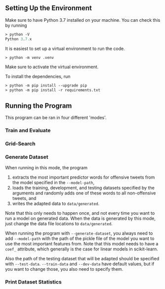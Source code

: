 ## Setting Up the Environment
Make sure to have Python 3.7 installed on your machine.
You can check this by running

```ps
> python -V
Python 3.7.x
```

It is easiest to set up a virtual environment to run the code. 
```ps
> python -m venv .venv
```
Make sure to activate the virtual environment.

To install the dependencies, run
```ps
> python -m pip install --upgrade pip
> python -m pip install -r requirements.txt
```

## Running the Program
This program can be ran in four different 'modes'.

### Train and Evaluate

### Grid-Search

### Generate Dataset
When running in this mode, the program
1. extracts the most important predictor words for offensive tweets from the model specified in the `--model-path`,
2. loads the training, development, and testing datasets specified by the arguments and randomly adds one of these words to all non-offensive tweets, and
3. writes the adapted data to `data/generated`.

Note that this only needs to happen once, and not every time you want to run a model on generated data.
When the data is generated by this mode, just change the data file locations to `data/generated`.

When running the program with `--generate-dataset`, you always need to add `--model-path` with the path of the pickle file of the model you want to use the most important features from.
Note that this model needs to have a `coef_` attribute, which generally is the case for linear models in scikit-learn.

Also the path of the testing dataset that will be adapted should be specified with `--test-data`.
`--train-data` and `--dev-data` have default values, but if you want to change those, you also need to specify them.

### Print Dataset Statistics

